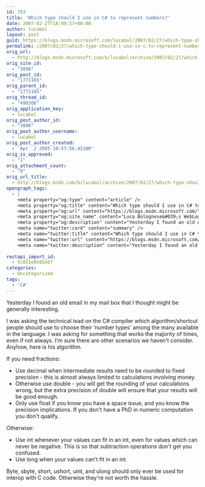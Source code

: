 ```yaml
---
id: 783
title: 'Which type should I use in C# to represent numbers?'
date: 2007-02-27T18:09:57+00:00
author: lucabol
layout: post
guid: https://blogs.msdn.microsoft.com/lucabol/2007/02/27/which-type-should-i-use-in-c-to-represent-numbers/
permalink: /2007/02/27/which-type-should-i-use-in-c-to-represent-numbers/
orig_url:
  - http://blogs.msdn.microsoft.com/b/lucabol/archive/2007/02/27/which-type-should-i-use-in-c-to-represent-numbers.aspx
orig_site_id:
  - "3896"
orig_post_id:
  - "1771165"
orig_parent_id:
  - "1771165"
orig_thread_id:
  - "498306"
orig_application_key:
  - lucabol
orig_post_author_id:
  - "3896"
orig_post_author_username:
  - lucabol
orig_post_author_created:
  - 'Apr  2 2005 10:57:56:453AM'
orig_is_approved:
  - "1"
orig_attachment_count:
  - "0"
orig_url_title:
  - http://blogs.msdn.com/b/lucabol/archive/2007/02/27/which-type-should-i-use-in-c-to-represent-numbers.aspx
opengraph_tags:
  - |
    <meta property="og:type" content="article" />
    <meta property="og:title" content="Which type should I use in C# to represent numbers?" />
    <meta property="og:url" content="https://blogs.msdn.microsoft.com/lucabol/2007/02/27/which-type-should-i-use-in-c-to-represent-numbers/" />
    <meta property="og:site_name" content="Luca Bolognese&#039;s WebLog" />
    <meta property="og:description" content="Yesterday I found an old email in my mail box that I thought might be generally interesting. I was asking&nbsp;the&nbsp;technical lead&nbsp;on the C# compiler which algorithm/shortcut people should use to choose their &#8216;number types' among the many available in the language. I was asking for something that works the majority of times, even if not..." />
    <meta name="twitter:card" content="summary" />
    <meta name="twitter:title" content="Which type should I use in C# to represent numbers?" />
    <meta name="twitter:url" content="https://blogs.msdn.microsoft.com/lucabol/2007/02/27/which-type-should-i-use-in-c-to-represent-numbers/" />
    <meta name="twitter:description" content="Yesterday I found an old email in my mail box that I thought might be generally interesting. I was asking&nbsp;the&nbsp;technical lead&nbsp;on the C# compiler which algorithm/shortcut people should use to choose their &#8216;number types' among the many available in the language. I was asking for something that works the majority of times, even if not..." />
    
restapi_import_id:
  - 5c011e0505e67
categories:
  - Uncategorized
tags:
  - 'C#'
---
```

Yesterday I found an old email in my mail box that I thought might be generally interesting.

I was asking&nbsp;the&nbsp;technical lead&nbsp;on the C# compiler which algorithm/shortcut people should use to choose their &#8216;number types' among the many available in the language. I was asking for something that works the majority of times, even if not always. I'm sure there are other scenarios we haven't consider. Anyhow, here is his algorithm.

If you need fractions: 

  * Use decimal when intermediate results need to be rounded to fixed precision  - this is almost always limited to calculations involving money.
  * Otherwise use double  - you will get the rounding of your calculations wrong, but the extra precision of double will ensure that your results will be good enough.
  * Only use float if you know you have a space issue, and you know the precision implications. If you don't have a PhD in numeric computation you don't qualify.

Otherwise: 

  * Use int whenever your values can fit in an int, even for values which can never be negative. This is so that subtraction operations don't get you confused.
  * Use long when your values can't fit in an int.

Byte, sbyte, short, ushort, uint, and ulong should only ever be used for interop with C code. Otherwise they're not worth the hassle.